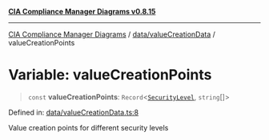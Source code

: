 [**CIA Compliance Manager Diagrams v0.8.15**](../../../README.md)

***

[CIA Compliance Manager Diagrams](../../../modules.md) / [data/valueCreationData](../README.md) / valueCreationPoints

# Variable: valueCreationPoints

> `const` **valueCreationPoints**: `Record`\<[`SecurityLevel`](../../../types/cia/type-aliases/SecurityLevel.md), `string`[]\>

Defined in: [data/valueCreationData.ts:8](https://github.com/Hack23/cia-compliance-manager/blob/50a3bb1fa64948444e36c06fee075b5043350db0/src/data/valueCreationData.ts#L8)

Value creation points for different security levels

